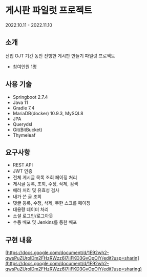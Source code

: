 # 게시판 파일럿 프로젝트
2022.10.11 - 2022.11.10

## 소개
신입 OJT 기간 동안 진행한 게시판 만들기 파일럿 프로젝트
- 참여인원 1명

## 사용 기술
- Springboot 2.7.4
- Java 11
- Gradle 7.4
- MariaDB(docker) 10.9.3, MySQL8
- JPA
- Querydsl
- Git(BitBucket)
- Thymeleaf

## 요구사항
- REST API
- JWT 인증
- 전체 게시글 목록 조회 페이징 처리
- 게시글 등록, 조회, 수정, 삭제, 검색
- 에러 처리 및 유효성 검사
- 내가 쓴 글 조회
- 댓글 등록, 수정, 삭제, 무한 스크롤 페이징
- 대용량 데이터 처리
- 소셜 로그인/로그아웃
- 수동 배포 및 Jenkins를 통한 배포  

## 구현 내용
[https://docs.google.com/document/d/1E92wh2-qwsPuZUrolDm2FHzRWzz6I7IiFKD3GvOpOlY/edit?usp=sharin](https://docs.google.com/document/d/1E92wh2-qwsPuZUrolDm2FHzRWzz6I7IiFKD3GvOpOlY/edit?usp=sharing)

